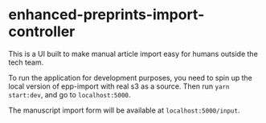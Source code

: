 # enhanced-preprints-import-controller

This is a UI built to make manual article import easy for humans outside the tech team.

To run the application for development purposes, you need to spin up the local version of epp-import with real s3 as a source. Then run `yarn start:dev`, and go to `localhost:5000`.

The manuscript import form will be available at `localhost:5000/input`.
